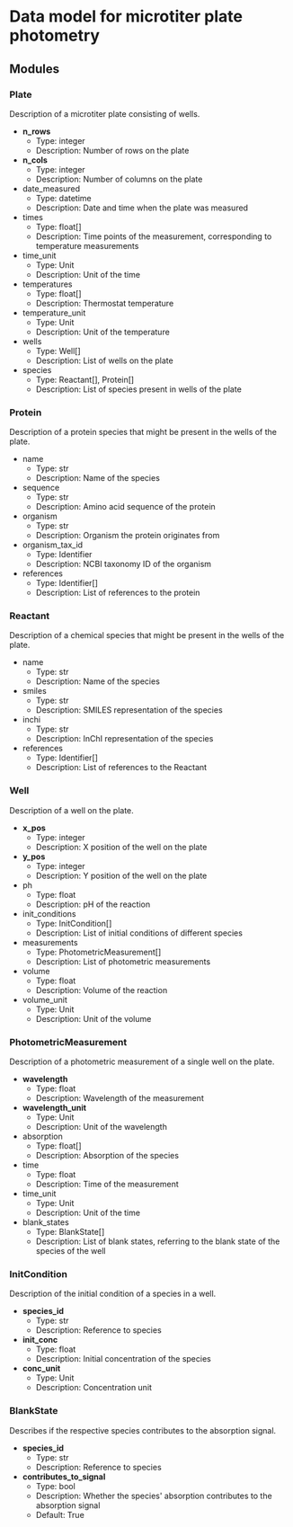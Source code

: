 # Data model for microtiter plate photometry

## Modules

### Plate

Description of a microtiter plate consisting of wells.

- __n_rows__
    - Type: integer
    - Description: Number of rows on the plate
- __n_cols__
    - Type: integer
    - Description: Number of columns on the plate
- date_measured
    - Type: datetime
    - Description: Date and time when the plate was measured
- times
    - Type: float[]
    - Description: Time points of the measurement, corresponding to temperature measurements
- time_unit
    - Type: Unit
    - Description: Unit of the time
- temperatures
    - Type: float[]
    - Description: Thermostat temperature
- temperature_unit
    - Type: Unit
    - Description: Unit of the temperature
- wells
    - Type: Well[]
    - Description: List of wells on the plate
- species
    - Type: Reactant[], Protein[]
    - Description: List of species present in wells of the plate

### Protein

Description of a protein species that might be present in the wells of the plate.

- name
    - Type: str
    - Description: Name of the species
- sequence
    - Type: str
    - Description: Amino acid sequence of the protein
- organism
    - Type: str
    - Description: Organism the protein originates from
- organism_tax_id
    - Type: Identifier
    - Description: NCBI taxonomy ID of the organism
- references
    - Type: Identifier[]
    - Description: List of references to the protein

### Reactant

Description of a chemical species that might be present in the wells of the plate.

- name
    - Type: str
    - Description: Name of the species
- smiles
    - Type: str
    - Description: SMILES representation of the species
- inchi
    - Type: str
    - Description: InChI representation of the species
- references
    - Type: Identifier[]
    - Description: List of references to the Reactant

### Well

Description of a well on the plate.

- __x_pos__
    - Type: integer
    - Description: X position of the well on the plate
- __y_pos__
    - Type: integer
    - Description: Y position of the well on the plate
- ph
    - Type: float
    - Description: pH of the reaction
- init_conditions
    - Type: InitCondition[]
    - Description: List of initial conditions of different species
- measurements
    - Type: PhotometricMeasurement[]
    - Description: List of photometric measurements
- volume
    - Type: float
    - Description: Volume of the reaction
- volume_unit
    - Type: Unit
    - Description: Unit of the volume

### PhotometricMeasurement

Description of a photometric measurement of a single well on the plate.

- __wavelength__
    - Type: float
    - Description: Wavelength of the measurement
- __wavelength_unit__
    - Type: Unit
    - Description: Unit of the wavelength
- absorption
    - Type: float[]
    - Description: Absorption of the species
- time
    - Type: float
    - Description: Time of the measurement
- time_unit
    - Type: Unit
    - Description: Unit of the time
- blank_states
    - Type: BlankState[]
    - Description: List of blank states, referring to the blank state of the species of the well

### InitCondition

Description of the initial condition of a species in a well.

- __species_id__
    - Type: str
    - Description: Reference to species
- __init_conc__
    - Type: float
    - Description: Initial concentration of the species
- __conc_unit__
    - Type: Unit
    - Description: Concentration unit

### BlankState

Describes if the respective species contributes to the absorption signal.

- __species_id__
    - Type: str
    - Description: Reference to species
- __contributes_to_signal__
    - Type: bool
    - Description: Whether the species' absorption contributes to the absorption signal
    - Default: True

